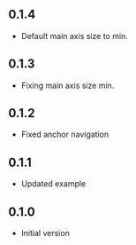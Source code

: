 ## 0.1.4

- Default main axis size to min.

## 0.1.3

- Fixing main axis size min.

## 0.1.2

- Fixed anchor navigation

## 0.1.1

- Updated example

## 0.1.0

- Initial version
